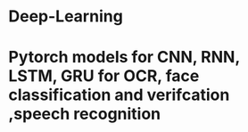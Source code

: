 # Deep-Learning
# Pytorch models for CNN, RNN, LSTM, GRU for OCR, face classification and verifcation ,speech recognition
